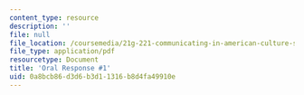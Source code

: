 ```yaml
---
content_type: resource
description: ''
file: null
file_location: /coursemedia/21g-221-communicating-in-american-culture-s-spring-2019/0a8bcb86d3d6b3d11316b8d4fa49910e_MIT21G_221S19_oral1.pdf
file_type: application/pdf
resourcetype: Document
title: 'Oral Response #1'
uid: 0a8bcb86-d3d6-b3d1-1316-b8d4fa49910e
---
```


